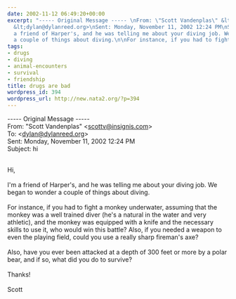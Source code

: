 ```yaml
---
date: 2002-11-12 06:49:20+00:00
excerpt: "----- Original Message ----- \nFrom: \"Scott Vandenplas\" &lt;scottv@insignis.com>\nTo:
  &lt;dylan@dylanreed.org>\nSent: Monday, November 11, 2002 12:24 PM\nSubject: hi\n\n\nHi,\n\nI'm
  a friend of Harper's, and he was telling me about your diving job. We began to wonder
  a couple of things about diving.\n\nFor instance, if you had to fight a monkey ..."
tags:
- drugs
- diving
- animal-encounters
- survival
- friendship
title: drugs are bad
wordpress_id: 394
wordpress_url: http://new.nata2.org/?p=394
---
```


----- Original Message ----- <br/>
From: "Scott Vandenplas" &lt;scottv@insignis.com><br/>
To: &lt;dylan@dylanreed.org><br/>
Sent: Monday, November 11, 2002 12:24 PM<br/>
Subject: hi<br/>
<br/>

Hi,<br/>
<br/>
I'm a friend of Harper's, and he was telling me about your diving job. We began to wonder a couple of things about diving.<br/>
<br/>
For instance, if you had to fight a monkey underwater, assuming that the monkey was a well trained diver (he's a natural in the water and very athletic), and the monkey was equipped with a knife and the necessary skills to use it, who would win this battle?  Also, if you needed a weapon to even the playing field, could you use a really sharp fireman's axe?<Br>
<br/>
Also, have you ever been attacked at a depth of 300 feet or more by a polar bear, and if so, what did you do to survive?<br/>
<br/>
Thanks!<br/>
<br/>
Scott<Br>
<Br>